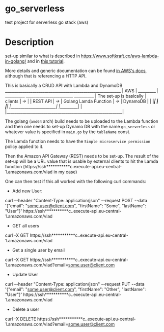 # go_serverless
test project for serverless go stack (aws)

# Description

set-up similar to what is described in https://www.softkraft.co/aws-lambda-in-golang/ and in [this tutorial](https://youtu.be/jFfo23yIWac?t=20666).

More details and generic documentation can be found [in AWS's docs](https://docs.aws.amazon.com/apigateway/latest/developerguide/http-api-dynamo-db.html), although that is referencing a HTTP API.

This is basically a CRUD API with Lambda and DynamoDB 
                                        ___________________________________________________________
                                       |                          AWS                              |
                         _________     |  __________     ________________________      __________  |
The set-up is basically | clients | -> | | REST API | -> | Golang Lamda Function | -> | DynamoDB | |
                        |_________|    | |__________|    |_______________________|    |__________| |
                                       |___________________________________________________________|

The golang (`amd64` arch) build  needs to be uploaded to the Lambda function and then one needs to set-up Dynamo DB with the name `go_serverless` or whatever value is specified in `main.go` by the `tableName` const.

The Lamda function needs to have the `Simple microservice permission` policy applied to it.

Then the Amazon API Gateway (REST) needs to be set-up. The result of the set-up will be a URL value that is usable by external clients to hit the Lamda function (https://ssh***********c.execute-api.eu-central-1.amazonaws.com/vlad in my case)

One can then test if this all worked with the following curl commands:

* Add new User:

curl --header "Content-Type: application/json" --request POST --data '{"email": "some.user@client.com", "firstName": "Some", "lastName": "User"}' https://ssh***********c..execute-api.eu-central-1.amazonaws.com/vlad

* GET all users

curl -X GET https://ssh***********c..execute-api.eu-central-1.amazonaws.com/vlad

* Get a single user by email

curl -X GET https://ssh***********c..execute-api.eu-central-1.amazonaws.com/vlad\?email\=some.user@client.com

* Update User

curl --header "Content-Type: application/json" --request PUT --data '{"email": "some.user@client.com", "firstName": "Other", "lastName": "User"}' https://ssh***********c..execute-api.eu-central-1.amazonaws.com/vlad

* Delete a user

curl -X DELETE https://ssh***********c..execute-api.eu-central-1.amazonaws.com/vlad\?email\=some.user@client.com



